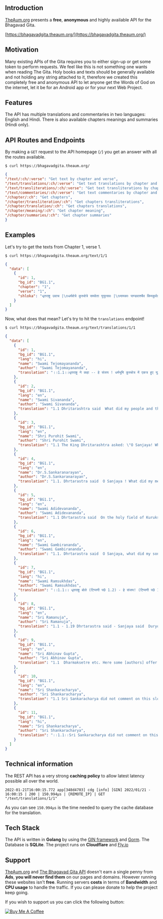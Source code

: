 ## Introduction

[TheAum.org](https://theaum.org/) presents a **free**, **anonymous** and highly available API for the Bhagavad Gita. 

[https://bhagavadgita.theaum.org/](https://bhagavadgita.theaum.org/)

## Motivation

Many existing APIs of the Gita requires you to either sign-up or get some token to perform requests. 
We feel like this is not something one wants when reading The Gita. 
Holy books and texts should be generally available and not holding any string attached to it, therefore we created this completely free and anonymous API to let anyone get the Words of God on the internet, let it be for an Android app or for your next Web Project.

## Features

The API has multiple translations and commentaries in two languages: English and Hindi.
There is also available chapters meanings and summaries (Hindi only). 

## API Routes and Endpoints

By making a `GET` request to the API homepage (`/`) you get an answer with all the routes available. 

`$ curl https://bhagavadgita.theaum.org/`

```json
{
"/text/:ch/:verse": "Get text by chapter and verse",
"/text/translations/:ch/:verse": "Get text translations by chapter and verse",
"/text/transliterations/:ch/:verse": "Get text transliterations by chapter and verse",
"/text/commentaries/:ch/:verse": "Get text commentaries by chapter and verse",
"/chapter/:ch": "Get chapters",
"/chapter/transliteration/:ch": "Get chapters transliterations",
"/chapter/translation/:ch": "Get chapters translations",
"/chapter/meaning/:ch": "Get chapter meaning",
"/chapter/summaries/:ch": "Get chapter summaries"
}
```
## Examples 

Let's try to get the texts from Chapter 1, verse 1.

`$ curl https://bhagavadgita.theaum.org/text/1/1`

```json
{
  "data": [
    {
      "id": 1,
      "bg_id": "BG1.1",
      "chapter": "1",
      "verse": "1",
      "shloka": "धृतराष्ट्र उवाच |\nधर्मक्षेत्रे कुरुक्षेत्रे समवेता युयुत्सवः |\nमामकाः पाण्डवाश्चैव किमकुर्वत सञ्जय ||१-१||"
    }
  ]
}

```

Now, what does that mean? Let's try to hit the `translations` endpoint!

`$ curl https://bhagavadgita.theaum.org/text/translations/1/1`

```json
{
  "data": [
    {
      "id": 1,
      "bg_id": "BG1.1",
      "lang": "hi",
      "name": "Swami Tejomayananda",
      "author": "Swami Tejomayananda",
      "translation": "।।1.1।।धृतराष्ट्र ने कहा -- हे संजय ! धर्मभूमि कुरुक्षेत्र में एकत्र हुए युद्ध के इच्छुक (युयुत्सव:) मेरे और पाण्डु के पुत्रों ने क्या किया?"
    },
    {
      "id": 2,
      "bg_id": "BG1.1",
      "lang": "en",
      "name": "Swami Sivananda",
      "author": "Swami Sivananda",
      "translation": "1.1 Dhritarashtra said  What did my people and the sons of Pandu do when they had assembled\ntogether eager for battle on the holy plain of Kurukshetra, O Sanjaya."
    },
    {
      "id": 3,
      "bg_id": "BG1.1",
      "lang": "en",
      "name": "Shri Purohit Swami",
      "author": "Shri Purohit Swami",
      "translation": "1.1 The King Dhritarashtra asked: \"O Sanjaya! What happened on the sacred battlefield of Kurukshetra, when my people gathered against the Pandavas?\""
    },
    {
      "id": 4,
      "bg_id": "BG1.1",
      "lang": "en",
      "name": "Dr.S.Sankaranarayan",
      "author": "Dr.S.Sankaranarayan",
      "translation": "1.1. Dhrtarastra said  O Sanjaya ! What did my men and the sons of Pandu do in the Kuruksetra, the field of  righteousness, where the entire warring class has assembled ?\nor\nO Sanjaya !  What did the selfish intentions and the intentions born of wisdom do in the human body which is the field-of-duties,  the repository of the senseorgans and in which all the murderous ones (passions and asceticism etc.) are confronting [each other]."
    },
    {
      "id": 5,
      "bg_id": "BG1.1",
      "lang": "en",
      "name": "Swami Adidevananda",
      "author": "Swami Adidevananda",
      "translation": "1.1 Dhrtarastra said  On the holy field of Kuruksetra, gathered together eager for battle, what did my people and the Pandavas do, O Sanjaya?"
    },
    {
      "id": 6,
      "bg_id": "BG1.1",
      "lang": "en",
      "name": "Swami Gambirananda",
      "author": "Swami Gambirananda",
      "translation": "1.1. Dhrtarastra said  O Sanjaya, what did my sons (and others) and Pandu's sons (and others) actually do when, eager for battle, they assembled on the sacred field, the Kuruksetra (Field of the Kurus)?"
    },
    {
      "id": 7,
      "bg_id": "BG1.1",
      "lang": "hi",
      "name": "Swami Ramsukhdas",
      "author": "Swami Ramsukhdas",
      "translation": "।।1.1।। धृतराष्ट्र बोले (टिप्पणी प0 1.2) - हे संजय! (टिप्पणी प0 1.3) धर्मभूमि कुरुक्षेत्र में युद्ध की इच्छा से इकट्ठे हुए मेरेे और पाण्डु के पुत्रों ने भी क्या किया?"
    },
    {
      "id": 8,
      "bg_id": "BG1.1",
      "lang": "en",
      "name": "Sri Ramanuja",
      "author": "Sri Ramanuja",
      "translation": "1.1 - 1.19 Dhrtarastra said - Sanjaya said  Duryodhana, after viewing the forces of Pandavas protected by Bhima, and his own forces protected by Bhisma conveyed his views thus to Drona, his teacher, about the adeacy of Bhima's forces for conering the Kaurava forces and the inadeacy of his own forces for victory against the Pandava forces. He was grief-stricken within.\n\nObserving his (Duryodhana's) despondecny, Bhisma, in order to cheer him, roared like a lion, and then blowing his conch, made his side sound their conchs and kettle-drums, which made an uproar as a sign of victory. Then, having heard that great tumult, Arjuna and Sri Krsna the Lord of all lords, who was acting as the charioteer of Arjuna, sitting in their great chariot which was powerful enough to coner the three worlds; blew their divine conchs Srimad Pancajanya and Devadatta. Then, both Yudhisthira and Bhima blew their respective conchs separately. That tumult rent asunder the hearts of your sons, led by Duryodhana. The sons of Dhrtarastra then thought, 'Our cause is almost lost now itself.' So said Sanjaya to Dhrtarastra who was longing for their victory.\n\nSanjaya said to Dhrtarastra:  Then, seeing the Kauravas, who were ready for battle, Arjuna, who had Hanuman, noted for his exploit of burning Lanka, as the emblem on his flag on his chariot, directed his charioteer Sri Krsna, the Supreme Lord-who is overcome by parental love for those who take shelter in Him who is the treasure-house of knowledge, power, lordship, energy, potency and splendour, whose sportive delight brings about the origin, sustentation and dissolution of the entire cosmos at His will, who is the Lord of the senses, who controls in all ways the senses inner and outer of all, superior and inferior - by saying, 'Station my chariot in an appropriate place in order that I may see exactly my enemies who are eager for battle.'"
    },
    {
      "id": 9,
      "bg_id": "BG1.1",
      "lang": "en",
      "name": "Sri Abhinav Gupta",
      "author": "Sri Abhinav Gupta",
      "translation": "1.1  Dharmaksetre etc. Here some [authors] offer a different explanation as1 :-Kuruksetra : the man's body is the ksetra i.e., the facilitator, of the kurus, i.e., the sense-organs. 2 The same is the field of all wordly duties, since it is the cuse of their birth; which is also the field of the righteous act that has been described as :\n\n'This is the highest righteous act viz., to realise the Self by means of the Yogas';\n\n\nand which is the protector4 [of the embodied Self] by achieving emancipation [by means of this], through the destruction of all duties. It is the location where there is the confrontation among all ksatras, the murderous ones-because the root ksad means 'to kill' - viz, passion and asceticism, wrath and forbearance, and others that stand in the mutual relationship of the slayer and the slain. Those that exist in it are the mamakas,-i.e., the intentions that are worthy of man of ignorance and are the products of ignorance-and those that are born of Pandu: i.e., the intentions, of which the soul is the very knowledge itself5 and which are worthy of persons of pure knowledge. What did they do? In other words, which were vanished by what? Mamaka : a man of ignorance as he utters [always] 'mine'6. Pandu : the pure one.7"
    },
    {
      "id": 10,
      "bg_id": "BG1.1",
      "lang": "en",
      "name": "Sri Shankaracharya",
      "author": "Sri Shankaracharya",
      "translation": "1.1 Sri Sankaracharya did not comment on this sloka. The commentary starts from 2.10."
    },
    {
      "id": 11,
      "bg_id": "BG1.1",
      "lang": "hi",
      "name": "Sri Shankaracharya",
      "author": "Sri Shankaracharya",
      "translation": "।।1.1।।Sri Sankaracharya did not comment on this sloka."
    }
  ]
}

```
## Technical information 

The REST API has a very strong **caching policy** to allow latest latency possible all over the world. 

```
2022-01-21T16:00:15.772 app[348d4703] cdg [info] [GIN] 2022/01/21 - 16:00:15 | 200 | 150.994µs | {REMOTE_IP} | GET "/text/translations/1/1"
```
As you can see `150.994µs` is the time needed to query the cache database for the translation.

## Tech Stack

The API is written in **Golang** by using the [GIN framework](https://github.com/gin-gonic/gin) and [Gorm](https://gorm.io/index.html).
The Database is **SQLite**.
The project runs on **Cloudflare** and [Fly.io](https://fly.io/)

## Support 
[TheAum.org](https://theaum.org/) and [The Bhagavad Gita API](https://bhagavadgita.theaum.org/) doesn't earn a single penny from **Ads**, **you will never find them** on our pages and domains. 
However running these websites isn't **free**. 
Running servers **costs** in terms of **Bandwidth** and **CPU usage** to handle the traffic. 
If you can please donate to help the project keep going. 

If you wish to support us you can click the following button:

[![Buy Me A Coffee][2]][1]

[1]: https://www.buymeacoffee.com/theaum
[2]: https://cdn.buymeacoffee.com/buttons/default-black.png